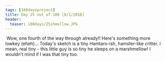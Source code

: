 ```yaml
---
tags: [100daysproject]
title: Day 25 out of 100 [8/1/2016]
header:
  teaser: 100days/25shmellow.JPG
---
```


<img src="{{ site.url }}{{ site.baseurl }}/images/100days/25shmellow.JPG" alt="">
Wow, one fourth of the way through already!!  Here's something more lowkey (eheh)... 
Today's sketch is a tiny Hamtaro-ish, hamster-like critter.  I mean, real tiny - this little guy is so tiny he sleeps on a marshmellow!  I wouldn't mind if I was that tiny too.

